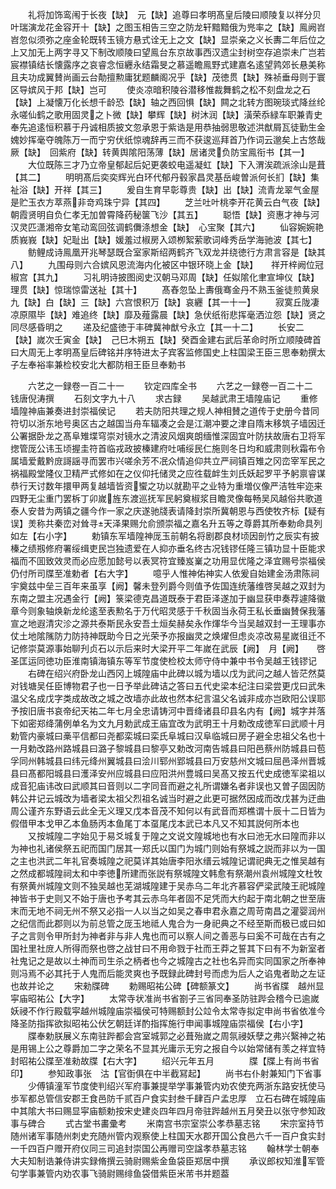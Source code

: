 <!-- { "loadSidebar": true } -->
　　礼将加饰鸾闱于长夜【缺】　元【缺】追尊曰孝明髙皇后陵曰顺陵复以祥分贝叶瑞演龙花金容开十【缺】之图玉相告三空之防龙轩黯黯俄为兠率之【缺】鳯阙岧岧忽似须弥之座金轮既转玉镜方悬式诠无上之文【缺】显崇亲之义长夀二年后位之上又加无上两字寻又下制改顺陵曰望鳯台东京故事西汉遗尘封树空存追崇未广岂若宸襟镇结长懐露序之哀睿念恒纒永结霜旻之慕遥瞻鳯野式建嘉名逺望鹑郊长悬美称且夫功成翼賛尚画云台勣擅勲庸犹题麟阁况乎【缺】茂徳贯【缺】殊祯垂母则于寰区导嫔风于邦【缺】岂可
　　使炎凉暗积陵谷潜移惟裁舞鹤之松不刻盘龙之石【缺】上凝懐万化长想千龄恐【缺】轴之西回惧【缺】闗之北转方图琬琰式降丝纶永嗟仙鹤之歌用固灵之卜微【缺】攀辉【缺】树沐润【缺】潢荣忝緑车职兼青史奉先追逺恒积慕于丹诚相质披文忽承恩于紫诰是用恭抽弱思敬述洪猷屑瓦徒勤生金媿妙挥毫夺魄陈万一而宁穷伏纸惊魂辞再三而不获逡巡拜首乃作词云邈矣上古悠哉厥【缺】　回紫府【缺】转黄舆隂阳荡薄【缺】居诸灵负防宝鳯衔书【其一】
　　大位既陈三才乃立帝皇郁起后妃更袭蛟电遥凝虹【缺】下入渭涘疏派涂山是葺【其二】
　　明明髙后奕奕辉光白环代郁丹毂家昌灵基岳峻曽派何长扪【缺】集祉浴【缺】开祥【其三】
　　爰自生育早彰尊贵【缺】出【缺】流青龙翠气金屋是贮玉衣方萃燕非竒鸡珠宁异【其四】
　　芝兰吐叶桃李开花黄云白气夜【缺】朝霞贤明自负仁孝无加曽霄降药秘箧飞沙【其五】
　　聪悟【缺】资惠才神与河汉灵匹潇湘帝女笔动鸾回弦调鹤儛涤想金【缺】　心宝聚【其六】
　　仙容婉婉艳质峩峩【缺】妃耻出【缺】媛羞过椒房入颂栁絮萦歌词峰秀岳学海驰波【其七】
　　鲂鲤成诗鳯凰开兆琴瑟既合室家斯绍两鹤齐飞双龙并绕徳行方肃言容是【缺其八】
　　九围母则六合嫔风恩流海内化被区中银环晓上金【缺】　　祥开梓阙位冠椒宫【其九】
　　习礼明诗披图阅史汉朝马邓周【缺】任姒隂化聿宣坤仪【缺】理贯【缺】惊瑞惊雷送祉【其十】
　　髙舂忽坠上夀俄骞金丹不熟玉釜徒煎黄泉九【缺】白【缺】三【缺】六宫恨积万【缺】哀纒【其一十一】
　　寂寞丘陇凄凉原隰毕【缺】难追终【缺】靡及薤露晨【缺】急伏纸衔悲挥毫洒泣怨【缺】贤之同尽感昏明之
　　递及纪盛徳于丰碑冀神猷兮永立【其一十二】
　　长安二【缺】嵗次壬寅金【缺】　己巳木朔五【缺】癸酉金建右武后革命时所立顺陵碑首曰大周无上孝明髙皇后碑铭并序特进太子宾客监修国史上柱国梁王臣三思奉勅撰太子左奉裕率兼检校安北大都防相王臣旦奉勅书


　　六艺之一録卷一百二十一
　　钦定四库全书
　　六艺之一録卷一百二十二　　钱唐倪涛撰
　　石刻文字九十八
　　求古録
　　吴越武肃王墙隍庙记
　　重修墙隍神庙兼奏进封崇福侯记
　　若夫防阳共理之规人神相賛之道传于史册今昔同符切以浙东地号奥区古之越国当舟车辐凑之会是江潮冲要之津自隋末移筑子墙因迁公署据卧龙之髙阜雉堞穹崇对镜水之清波风烟爽朗缅惟深固宜叶防扶故唐右卫将军揔管厐公讳玉顷握圭符首临戎政披榛建府吐哺绥民仁施则冬日均和威肃则秋霜布令属墙爱戴黔庻謌謡寻而罢市兴嗟余芳不冺众情追仰共立严祠镇百雉之冈峦宰军民之祸福殿堂隆仪卫精严式修如在之仪仰托储灵之应徃载衅生刘氏妖起罗平予躬禀睿谋恭行天讨数年擐甲两复越墙皆资蠁之功以就勘平之业特为重増仪像严洁牲牢迩来四野无尘重门罢柝丁卯嵗旌东渡巡抚军民躬奠椒浆目瞻灵像每畅吴风越俗共歌道泰人安昔为两镇之疆今作一家之庆遂驰牋表请降封崇所冀朝恩与西使牧齐标【疑有误】羙称共秦峦对耸寻天泽果赐允俞颁崇福之嘉名升五等之尊爵其所奉勅命具列如左【右小字】
　　勅镇东军墙隍神厐玉前朝名将剧郡良材顷因剖竹之辰实有披榛之绩剏修府署绥缉吏民岂独遗爱在人抑亦垂名终古况钱镠任隆三镇功显十臣能求福而不囬致效灵而必应愿加懿号以表冥符宜臻岌嶪之功用显优隆之泽宜赐号崇福侯仍付所司牒至准勅者【右大字】
　　噫乎人惟神佑神实人依爰自始建金汤肃陈祠宇奠兹中垒三百年来虽享【阙】馨未登列爵今则值予佐国连统藩维啓吴越之双封为东南之盟主况遇金行【阙】箓梁德克昌道既泰于君臣泽遂加于幽显获申奏荐遽降徽章今则象轴焕新龙纶逺至表勲名于万代昭灵感于千秋固当永荷王私长垂幽賛保我藩宣之地遐清灾沴之源共泰斯民永安吾土烜矣赫矣永作煇华今当吴越双封一王理事亦仗土地隂隲防力防持神既助今日之光荣予亦报幽灵之焕燿但虑炎凉改易星嵗徂迁不记修崇莫源事始聊刋贞石以示后来时大梁开平二年嵗在武辰【阙】　月【阙】　　啓圣匡运同徳功臣淮南镇海镇东等军节度使检校太师守侍中兼中书令吴越王钱镠记
　　右碑在绍兴府卧龙山西冈上城隍庙中此碑以城为墙以戊为武问之越人皆茫然莫对钱塘吴任臣博物君子也一日予举此碑诘之答曰五代史梁本纪注曰梁尝更戊曰武朱温父名成戊字类成故改之城之改墙亦此故也然本纪言温父名诚非成亦岂欧阳公误耶　予按旧唐书哀帝纪天祐二年七月全忠请铸河中晋绛诸县印县名内有【阙】城字并落下如密郑绛蒲例单名为文九月勅武成王庙宜改为武明王十月勅改成徳军曰武顺十月勅管内豪城曰槀平信都曰尧都栾城曰栾氏阜城曰汉阜临城曰房子避全忠祖父名也十一月勅改路州路城县曰潞子黎城县曰黎亭又勅改河南告城县曰阳邑蔡州防城县曰苞孚同州韩城县曰纬元绛州翼城县曰浍川郓州郢城县曰万安慈州文城曰屈邑泽州晋城县曰髙都阳城县曰濩泽安州应城县曰应阳洪州豊城曰吴髙又按五代史成徳军梁祖以成音犯庙讳改曰武顺其曰音则以二字同音而避之礼所谓嫌名者非误也又曽子固因防韩公井记云城改为墙者梁太祖父烈祖名诚当时避之此更可据然因成而改戊甚为迂曲周公谨齐东野语云此全无义理又戊本音茂不知何以有武音而郑樵谓十辰十二日皆为假借甲本戈甲乙本鱼肠丙本鱼尾丁本虿尾戊本武已本凡又不知其説何所本也
　　又按城隍二字始见于易爻城复于隍之文说文隍城地也有水曰池无水曰隍而非以为神也礼诸侯祭五祀而国门居其一郑氏以国门为城门则始有祭城之説而非以为一国之主也洪武二年礼官奏城隍之祀莫详其始唐李阳氷缙云城隍记谓祀典无之惟吴越有之然成都城隍祠太和中李徳所建而张説有祭城隍文韩愈有祭潮州袁州城隍文杜牧有祭黄州城隍文则不独吴越也芜湖城隍建于吴赤乌二年北齐慕容俨梁武陵王祀城隍神皆书于史则又不始于唐也予考其云赤乌年者固不足凭而大约起于南北朝之世至唐末而无地不祠无州不祭又必指一人以当之如吴之春申君永嘉之周苛南昌之灌婴润州之纪信而此郡则以为前总管之厐玉地祗人鬼合为一身祀典之不经至斯而极已或曰如子之言则令甲所封为神者非与非人鬼也而可以察人间之善恶与曰奚不可哉在古有之国社里社庻人所得而祭也啓之战甘曰不用命戮于社而王莽之誓其下曰有不为新室者社鬼记之是故以土神而司生杀之柄者也今之城隍古之社也名异而实同国家之所奉神则冯焉不必其托于人鬼而后能灵爽也予既録此碑封号而虑为后人之谄鬼者助之左证也故并论之
　　宋勑牒碑
　　勅赐昭祐公碑【碑额篆文】
　　尚书省牒　越州显寜庙昭祐公【大字】
　　太常寺状准尚书省劄子三省同奉圣防驻跸会稽今已逾嵗妖祲不作行殿载寜越州城隍庙崇福侯可特赐额封公竝令太常寺拟定申尚书省依准今降圣防指挥欲拟昭祐公伏乞朝廷详酌指挥施行申闻事城隍庙崇福侯【右小字】
　　牒奉勅朕展义东南驻跸都会宫室城郭之必葺殆嵗之周氛祲妖孽之弗兴繄神之祐是用锡上公之尊爵加二字之荣名不显其光庸示无穷之报自今以始常储有羡之祥宜特封昭祐公牒至准勑故牒【右大字】
　　绍兴元年五月　　　　牒【牒上有尚书省印】
　　参知政事张　沽【官衘俱在中半截冩起】
　　尚书右仆射兼知门下省事
　　少傅镇潼军节度使判绍兴军府事兼提举学事兼管内劝农使充两浙东路安抚使马歩军都总管信安郡王食邑防千贰百户食实封叁千肆百户孟忠厚　立石右碑在城隍庙中其隂大书曰赐显寜庙额勅按宋史建炎四年四月帝驻跸越州五月癸丑以张守参知政事与碑合
　　式古堂书畵彚考
　　米南宫书宗室崇公孝恭墓志铭
　　宋宗室持节随州诸军事随州刺史充随州管内观察使上柱国天水郡开国公食邑六千一百户食实封一千四百户赠开府仪同三司追封崇国公再赠司空諡孝恭墓志铭
　　翰林学士朝奉大夫知制诰兼侍讲实録脩撰云骑尉赐紫金鱼袋臣郑居中撰
　　承议郎权知淮军管句学事兼管内劝农事飞骑尉赐绯鱼袋借紫臣米芾书并题葢
